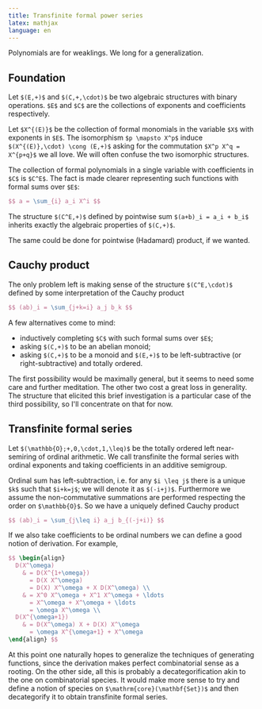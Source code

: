 ```yaml
---
title: Transfinite formal power series
latex: mathjax
language: en
---
```



Polynomials are for weaklings.
We long for a generalization.


## Foundation

Let `$(E,+)$` and `$(C,+,\cdot)$` be two algebraic structures with binary operations.
`$E$` and `$C$` are the collections of exponents and coefficients respectively.

Let `$X^{(E)}$` be the collection of formal monomials in the variable `$X$` with exponents in `$E$`.
The isomorphism `$p \mapsto X^p$` induce `$(X^{(E)},\cdot) \cong (E,+)$` asking for the commutation `$X^p X^q = X^{p+q}$` we all love. We will often confuse the two isomorphic structures.

The collection of formal polynomials in a single variable with coefficients in `$C$` is `$C^E$`.
The fact is made clearer representing such functions with formal sums over `$E$`:

``` tex
$$ a = \sum_{i} a_i X^i $$
```

The structure `$(C^E,+)$` defined by pointwise sum `$(a+b)_i = a_i + b_i$` inherits exactly the algebraic properties of `$(C,+)$`.

The same could be done for pointwise (Hadamard) product, if we wanted.

## Cauchy product

The only problem left is making sense of the structure `$(C^E,\cdot)$` defined by some interpretation of the Cauchy product

``` tex
$$ (ab)_i = \sum_{j+k=i} a_j b_k $$
```

A few alternatives come to mind:

 * inductively completing `$C$` with such formal sums over `$E$`;
 * asking `$(C,+)$` to be an abelian monoid;
 * asking `$(C,+)$` to be a monoid and `$(E,+)$` to be left-subtractive (or right-subtractive) and totally ordered.

The first possibility would be maximally general, but it seems to need some care and further meditation.
The other two cost a great loss in generality.
The structure that elicited this brief investigation is a particular case of the third possibility, so I'll concentrate on that for now.

## Transfinite formal series

Let `$(\mathbb{O};+,0,\cdot,1,\leq)$` be the totally ordered left near-semiring of ordinal arithmetic.
We call transfinite the formal series with ordinal exponents and taking coefficients in an additive semigroup.

Ordinal sum has left-subtraction, i.e. for any `$i \leq j$` there is a unique `$k$` such that `$i+k=j$`; we will denote it as `$(-i+j)$`. Furthermore we assume the non-commutative summations are performed respecting the order on `$\mathbb{O}$`. So we have a uniquely defined Cauchy product

``` tex
$$ (ab)_i = \sum_{j\leq i} a_j b_{(-j+i)} $$
```

If we also take coefficients to be ordinal numbers we can define a good notion of derivation.
For example,

``` tex
$$ \begin{align}
  D(X^\omega)
    & = D(X^{1+\omega})
      = D(X X^\omega)
      = D(X) X^\omega + X D(X^\omega) \\
    & = X^0 X^\omega + X^1 X^\omega + \ldots
      = X^\omega + X^\omega + \ldots
      = \omega X^\omega \\
  D(X^{\omega+1})
    & = D(X^\omega) X + D(X) X^\omega
      = \omega X^{\omega+1} + X^\omega
\end{align} $$
```

At this point one naturally hopes to generalize the techniques of generating functions, since the derivation makes perfect combinatorial sense as a rooting.
On the other side, all this is probably a decategorification akin to the one on combinatorial species.
It would make more sense to try and define a notion of species on `$\mathrm{core}(\mathbf{Set})$` and then decategorify it to obtain transfinite formal series.
